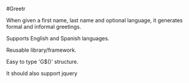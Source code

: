 #Greetr

When given a first name, last name and optional language, it generates formal and informal greetings.

Supports English and Spanish languages.

Reusable library/framework.

Easy to type 'G$()' structure.

It should also support jquery
 
